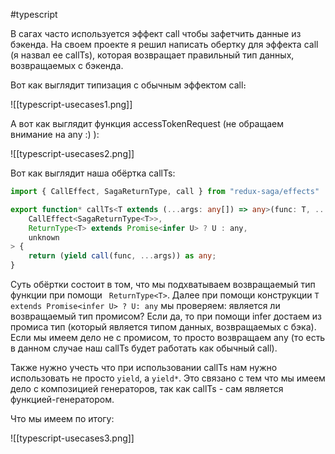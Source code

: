 #typescript 

В сагах часто используется эффект call чтобы зафетчить данные из бэкенда. На своем проекте я решил написать обертку для эффекта call (я назвал ее callTs), которая возвращает правильный тип данных, возвращаемых с бэкенда.

Вот как выглядит типизация с обычным эффектом call։

![[typescript-usecases1.png]]

А вот как выглядит функция accessTokenRequest (не обращаем внимание на any :) ):

![[typescript-usecases2.png]]

Вот как выглядит наша обёртка callTs:

```ts
import { CallEffect, SagaReturnType, call } from "redux-saga/effects"

export function* callTs<T extends (...args: any[]) => any>(func: T, ...args: Parameters<T>): Generator<
    CallEffect<SagaReturnType<T>>,
    ReturnType<T> extends Promise<infer U> ? U : any,
    unknown
> {
    return (yield call(func, ...args)) as any;
}
```

Суть обёртки состоит в том, что мы подхватываем возвращаемый тип функции при помощи ```
ReturnType<T>```. Далее при помощи конструкции ```T extends Promise<infer U> ? U: any```
мы проверяем: является ли возвращаемый тип промисом? Если да, то при помощи infer достаем из промиса тип (который является типом данных, возвращаемых с бэка). Если мы имеем дело не с промисом, то просто возвращаем any (то есть в данном случае наш callTs будет работать как обычный call).

Также нужно учесть что при использовании callTs нам нужно использовать не просто ``yield``, а `yield*`. Это связано с тем что мы имеем дело с композицией генераторов, так как callTs - сам является функцией-генератором.

Что мы имеем по итогу:

![[typescript-usecases3.png]]